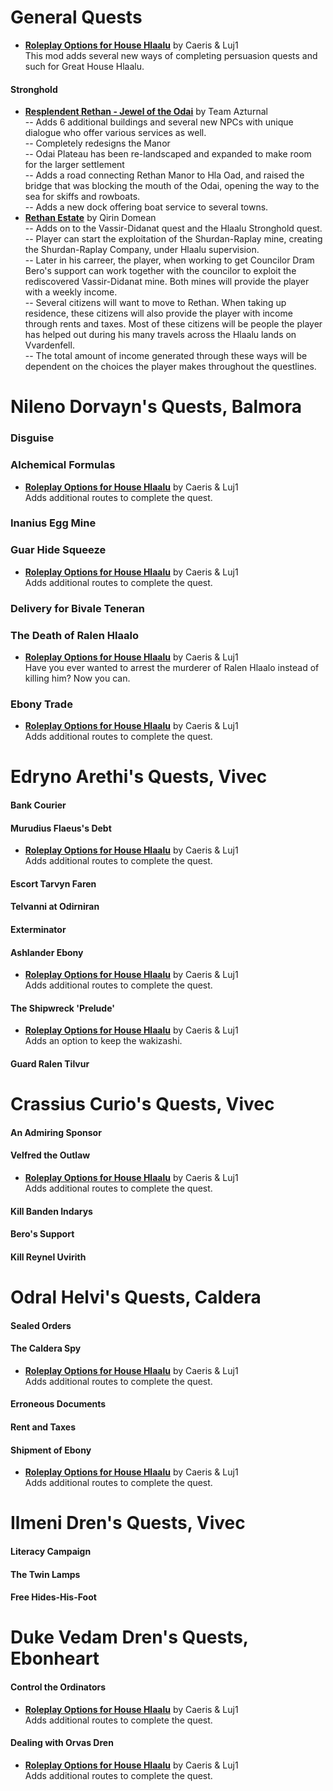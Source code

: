 # General Quests
* [**Roleplay Options for House Hlaalu**](https://www.nexusmods.com/morrowind/mods/45208) by Caeris & Luj1  
This mod adds several new ways of completing persuasion quests and such for Great House Hlaalu.

#### Stronghold
* [**Resplendent Rethan - Jewel of the Odai**](https://www.nexusmods.com/morrowind/mods/47281) by Team Azturnal  
-- Adds 6 additional buildings and several new NPCs with unique dialogue who offer various services as well.  
-- Completely redesigns the Manor  
-- Odai Plateau has been re-landscaped and expanded to make room for the larger settlement  
-- Adds a road connecting Rethan Manor to Hla Oad, and raised the bridge that was blocking the mouth of the Odai, opening the way to the sea for skiffs and rowboats.  
-- Adds a new dock offering boat service to several towns.   
* [**Rethan Estate**](https://www.nexusmods.com/morrowind/mods/47422) by Qirin Domean  
-- Adds on to the Vassir-Didanat quest and the Hlaalu Stronghold quest.  
-- Player can start the exploitation of the Shurdan-Raplay mine, creating the Shurdan-Raplay Company, under Hlaalu supervision.  
-- Later in his carreer, the player, when working to get Councilor Dram Bero's support can work together with the councilor to exploit the rediscovered Vassir-Didanat mine. Both mines will provide the player with a weekly income.  
-- Several citizens will want to move to Rethan. When taking up residence, these citizens will also provide the player with income through rents and taxes. Most of these citizens will be people the player has helped out during his many travels across the Hlaalu lands on Vvardenfell.  
-- The total amount of income generated through these ways will be dependent on the choices the player makes throughout the questlines. 

# Nileno Dorvayn's Quests, Balmora
### Disguise
### Alchemical Formulas
* [**Roleplay Options for House Hlaalu**](https://www.nexusmods.com/morrowind/mods/45208) by Caeris & Luj1  
Adds additional routes to complete the quest.  
### Inanius Egg Mine
### Guar Hide Squeeze
* [**Roleplay Options for House Hlaalu**](https://www.nexusmods.com/morrowind/mods/45208) by Caeris & Luj1  
Adds additional routes to complete the quest.  
### Delivery for Bivale Teneran
### The Death of Ralen Hlaalo
* [**Roleplay Options for House Hlaalu**](https://www.nexusmods.com/morrowind/mods/45208) by Caeris & Luj1  
Have you ever wanted to arrest the murderer of Ralen Hlaalo instead of killing him? Now you can.
### Ebony Trade
* [**Roleplay Options for House Hlaalu**](https://www.nexusmods.com/morrowind/mods/45208) by Caeris & Luj1  
Adds additional routes to complete the quest.  

# Edryno Arethi's Quests, Vivec
#### Bank Courier
#### Murudius Flaeus's Debt
* [**Roleplay Options for House Hlaalu**](https://www.nexusmods.com/morrowind/mods/45208) by Caeris & Luj1  
Adds additional routes to complete the quest.  
#### Escort Tarvyn Faren
#### Telvanni at Odirniran
#### Exterminator
#### Ashlander Ebony
* [**Roleplay Options for House Hlaalu**](https://www.nexusmods.com/morrowind/mods/45208) by Caeris & Luj1  
Adds additional routes to complete the quest.  
#### The Shipwreck 'Prelude'
* [**Roleplay Options for House Hlaalu**](https://www.nexusmods.com/morrowind/mods/45208) by Caeris & Luj1  
Adds an option to keep the wakizashi.  
#### Guard Ralen Tilvur

# Crassius Curio's Quests, Vivec
#### An Admiring Sponsor
#### Velfred the Outlaw
* [**Roleplay Options for House Hlaalu**](https://www.nexusmods.com/morrowind/mods/45208) by Caeris & Luj1  
Adds additional routes to complete the quest.  
#### Kill Banden Indarys
#### Bero's Support
#### Kill Reynel Uvirith

# Odral Helvi's Quests, Caldera
#### Sealed Orders
#### The Caldera Spy
* [**Roleplay Options for House Hlaalu**](https://www.nexusmods.com/morrowind/mods/45208) by Caeris & Luj1  
Adds additional routes to complete the quest.  
#### Erroneous Documents
#### Rent and Taxes
#### Shipment of Ebony
* [**Roleplay Options for House Hlaalu**](https://www.nexusmods.com/morrowind/mods/45208) by Caeris & Luj1  
Adds additional routes to complete the quest.  

# Ilmeni Dren's Quests, Vivec
#### Literacy Campaign
#### The Twin Lamps
#### Free Hides-His-Foot

# Duke Vedam Dren's Quests, Ebonheart
#### Control the Ordinators
* [**Roleplay Options for House Hlaalu**](https://www.nexusmods.com/morrowind/mods/45208) by Caeris & Luj1  
Adds additional routes to complete the quest.  
#### Dealing with Orvas Dren
* [**Roleplay Options for House Hlaalu**](https://www.nexusmods.com/morrowind/mods/45208) by Caeris & Luj1  
Adds additional routes to complete the quest.  
